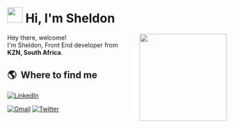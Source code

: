 # <img src="https://cdn.jsdelivr.net/gh/Th3Wall/assets-cdn/PersonalGithubReadme/HandGreet.gif" width="35px" />&nbsp;<b>Hi, I'm Sheldon</b>
<img align="right" src="https://cdn.jsdelivr.net/gh/Th3Wall/assets-cdn/PersonalGithubReadme/Memoji.png" width="200"/>
<p aligh="left">
  <p>Hey there, welcome!</br>
  I'm Sheldon, Front End developer from <img src="https://upload.wikimedia.org/wikipedia/commons/thumb/a/af/Flag_of_South_Africa.svg/400px-Flag_of_South_Africa.svg.png" width="14px"/> <b>KZN, South Africa</b>.</p>

<h2>🌎 &nbsp;Where to find me</h2>
<p>

  <a href="https://www.linkedin.com/in/sheldon-fourie-104371161/" target="_blank"><img alt="LinkedIn" src="https://img.shields.io/badge/-Linkedin-%230077B5.svg?&style=for-the-badge&logo=linkedin&logoColor=white" /></a>

  <a href="mailto:sheldonfourie@ymail.com" target="_blank"><img alt="Gmail" src="https://img.shields.io/badge/-Gmail-EA4335?style=for-the-badge&logo=gmail&logoColor=white" /></a>
  <a href="https://twitter.com/NotBigBangShel1" target="_blank"><img alt="Twitter" src="https://img.shields.io/badge/-Twitter-1da1f2?style=for-the-badge&logo=twitter&logoColor=white" /></a>
</p>
